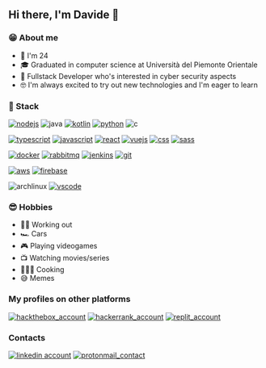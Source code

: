 ## Hi there, I'm Davide 👋

### 😁 About me
- 🎂 I'm 24
- 🎓 Graduated in computer science at Università del Piemonte Orientale
- 👀 Fullstack Developer who's interested in cyber security aspects
- 🤓 I'm always excited to try out new technologies and I'm eager to learn

### 📖 Stack
[![nodejs](https://img.shields.io/badge/Node.js-43853D?style=for-the-badge&logo=node.js&logoColor=white)](https://nodejs.org/)
![java](https://img.shields.io/badge/Java-ED8B00?style=for-the-badge&logo=openjdk&logoColor=white)
[![kotlin](https://img.shields.io/badge/Kotlin-0095D5?&style=for-the-badge&logo=kotlin&logoColor=white)](https://kotlinlang.org/)
[![python](https://img.shields.io/badge/Python-14354C?style=for-the-badge&logo=python&logoColor=white)](https://www.python.org/)
![c](https://img.shields.io/badge/C-00599C?style=for-the-badge&logo=c&logoColor=white)

[![typescript](https://img.shields.io/badge/TypeScript-007ACC?style=for-the-badge&logo=typescript&logoColor=white)](https://www.typescriptlang.org/)
[![javascript](https://img.shields.io/badge/JavaScript-F7DF1E?style=for-the-badge&logo=javascript&logoColor=black)](https://developer.mozilla.org/en-US/docs/Web/javascript)
[![react](https://img.shields.io/badge/React-20232A?style=for-the-badge&logo=react&logoColor=61DAFB)](https://react.dev/)
[![vuejs](https://img.shields.io/badge/Vue.js-35495E?style=for-the-badge&logo=vue.js&logoColor=4FC08D)](https://vuejs.org/)
[![css](https://img.shields.io/badge/CSS3-1572B6?style=for-the-badge&logo=css3&logoColor=white)](https://developer.mozilla.org/en-US/docs/Web/CSS)
[![sass](https://img.shields.io/badge/Sass-CC6699?style=for-the-badge&logo=sass&logoColor=white)](https://sass-lang.com/)

[![docker](https://img.shields.io/badge/docker-20232A?style=for-the-badge&logo=docker&logoColor=61DAFB)](https://www.docker.com/)
[![rabbitmq](https://img.shields.io/badge/rabbitmq-%23FF6600.svg?&style=for-the-badge&logo=rabbitmq&logoColor=white)](https://www.rabbitmq.com/)
[![jenkins](https://img.shields.io/badge/Jenkins-D24939?style=for-the-badge&logo=Jenkins&logoColor=white)](https://www.jenkins.io/)
[![git](https://img.shields.io/badge/GIT-E44C30?style=for-the-badge&logo=git&logoColor=white)](https://git-scm.com/)

[![aws](https://img.shields.io/badge/Amazon_AWS-232F3E?style=for-the-badge&logo=amazon-aws&logoColor=white)](https://aws.amazon.com/)
[![firebase](https://img.shields.io/badge/firebase-455354?style=for-the-badge&logo=firebase&logoColor=ffcc37)](https://firebase.google.com/)

![archlinux](https://img.shields.io/badge/Arch_Linux-1793D1?style=for-the-badge&logo=arch-linux&logoColor=white)
[![vscode](https://img.shields.io/badge/vscode-2a2a2a?style=for-the-badge&logo=visualstudiocode&logoColor=007acc)](https://code.visualstudio.com/)

### 😎 Hobbies
- 🏋🏼 Working out
- 🏎️ Cars
- 🎮 Playing videogames
- 📺 Watching movies/series
- 👨🏻‍🍳 Cooking
- 😅 Memes

### My profiles on other platforms
[![hackthebox_account](https://img.shields.io/badge/HackTheBox-9acb12?style=for-the-badge&logo=hackthebox&logoColor=white)](https://app.hackthebox.eu/profile/361898)
[![hackerrank_account](https://img.shields.io/badge/HackerRank-32c766?style=for-the-badge&logo=hackerrank&logoColor=white)](https://www.hackerrank.com/DaveDeDave)
[![replit_account](https://img.shields.io/badge/Repl.it-%230D101E.svg?style=for-the-badge&logo=replit&logoColor=white)](https://www.replit.com/@DaveDeDave)

### Contacts
[![linkedin account](https://img.shields.io/badge/LinkedIn-0077B5?style=for-the-badge&logo=linkedin&logoColor=white)](https://www.linkedin.com/in/davide-ceci-3571a2230)
[![protonmail_contact](https://img.shields.io/badge/ProtonMail-8B89CC?style=for-the-badge&logo=protonmail&logoColor=white)](mailto://davededave@protonmail.com)
